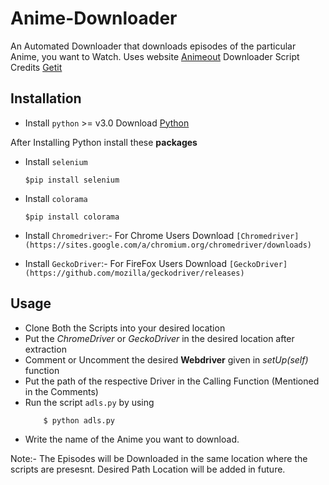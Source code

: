 # Anime-Downloader

An Automated Downloader that downloads episodes of the particular Anime, you want to Watch. Uses website [Animeout](http://www.Animeout.xyz)
Downloader Script Credits [Getit](http://www.github.com/ankitjain28may/getit)

## Installation

* Install `python` >= v3.0
	Download [Python](https://www.python.org/downloads/)

After Installing Python install these **packages**

* Install `selenium`

	```shell
	$pip install selenium
	```

* Install `colorama`
	
	```shell
	$pip install colorama
	```

* Install `Chromedriver`:- For Chrome Users
	Download `[Chromedriver](https://sites.google.com/a/chromium.org/chromedriver/downloads)`

* Install `GeckoDriver`:- For FireFox Users
	Download `[GeckoDriver](https://github.com/mozilla/geckodriver/releases)`


## Usage

* Clone Both the Scripts into your desired location
* Put the _ChromeDriver_ or _GeckoDriver_ in the desired location after extraction
* Comment or Uncomment the desired **Webdriver** given in _setUp(self)_ function
* Put the path of the respective Driver in the Calling Function (Mentioned in the Comments)
* Run the script `adls.py` by using 
	```shell
		$ python adls.py
	```
* Write the name of the Anime you want to download.

Note:- The Episodes will be Downloaded in the same location where the scripts are presesnt. Desired Path Location will be added in future.

